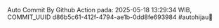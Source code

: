 Auto Commit By Github Action pada: 2025-05-18 13:29:34 WIB, COMMIT_UUID d86b5c61-412f-4794-ae1b-0dd8fe693984 #autohijau🗿
